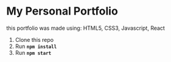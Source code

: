 # My Personal Portfolio
this portfolio was made using: HTML5, CSS3, Javascript, React

1. Clone this repo
2. Run **```npm install```**
3. Run **```npm start```**
